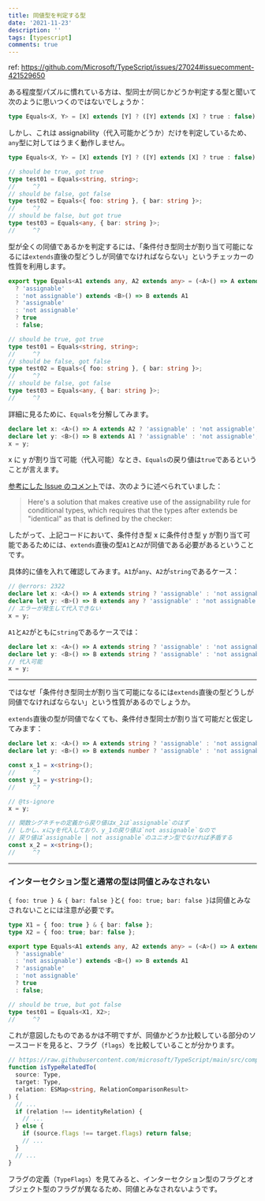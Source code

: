 ```yaml
---
title: 同値型を判定する型
date: '2021-11-23'
description: ''
tags: [typescript]
comments: true
---
```


ref: https://github.com/Microsoft/TypeScript/issues/27024#issuecomment-421529650

ある程度型パズルに慣れている方は、型同士が同じかどうか判定する型と聞いて次のように思いつくのではないでしょうか：

```ts twoslash
type Equals<X, Y> = [X] extends [Y] ? ([Y] extends [X] ? true : false) : false;
```

しかし、これは assignability（代入可能かどうか）だけを判定しているため、`any`型に対してはうまく動作しません。

```ts twoslash
type Equals<X, Y> = [X] extends [Y] ? ([Y] extends [X] ? true : false) : false;

// should be true, got true
type test01 = Equals<string, string>;
//     ^?
// should be false, got false
type test02 = Equals<{ foo: string }, { bar: string }>;
//     ^?
// should be false, but got true
type test03 = Equals<any, { bar: string }>;
//     ^?
```

型が全くの同値であるかを判定するには、「条件付き型同士が割り当て可能になるには`extends`直後の型どうしが同値でなければならない」というチェッカーの性質を利用します。

```ts twoslash
export type Equals<A1 extends any, A2 extends any> = (<A>() => A extends A2
  ? 'assignable'
  : 'not assignable') extends <B>() => B extends A1
  ? 'assignable'
  : 'not assignable'
  ? true
  : false;

// should be true, got true
type test01 = Equals<string, string>;
//     ^?
// should be false, got false
type test02 = Equals<{ foo: string }, { bar: string }>;
//     ^?
// should be false, got false
type test03 = Equals<any, { bar: string }>;
//     ^?
```

詳細に見るために、`Equals`を分解してみます。

```ts
declare let x: <A>() => A extends A2 ? 'assignable' : 'not assignable';
declare let y: <B>() => B extends A1 ? 'assignable' : 'not assignable';
x = y;
```

x に y が割り当て可能（代入可能）なとき、`Equals`の戻り値は`true`であるということが言えます。

[参考にした Issue のコメント](https://github.com/Microsoft/TypeScript/issues/27024#issuecomment-421529650)では、次のように述べられていました：

> Here's a solution that makes creative use of the assignability rule for conditional types, which requires that the types after extends be "identical" as that is defined by the checker:

したがって、上記コードにおいて、条件付き型 x に条件付き型 y が割り当て可能であるためには、`extends`直後の型`A1`と`A2`が同値である必要があるということです。

具体的に値を入れて確認してみます。`A1`が`any`、`A2`が`string`であるケース：

```ts twoslash
// @errors: 2322
declare let x: <A>() => A extends string ? 'assignable' : 'not assignable';
declare let y: <B>() => B extends any ? 'assignable' : 'not assignable';
// エラーが発生して代入できない
x = y;
```

`A1`と`A2`がともに`string`であるケースでは：

```ts twoslash
declare let x: <A>() => A extends string ? 'assignable' : 'not assignable';
declare let y: <B>() => B extends string ? 'assignable' : 'not assignable';
// 代入可能
x = y;
```

---

ではなぜ「条件付き型同士が割り当て可能になるには`extends`直後の型どうしが同値でなければならない」という性質があるのでしょうか。

`extends`直後の型が同値でなくても、条件付き型同士が割り当て可能だと仮定してみます：

```ts twoslash
declare let x: <A>() => A extends string ? 'assignable' : 'not assignable';
declare let y: <B>() => B extends number ? 'assignable' : 'not assignable';

const x_1 = x<string>();
//     ^?
const y_1 = y<string>();
//     ^?

// @ts-ignore
x = y;

// 関数シグネチャの定義から戻り値はx_2は`assignable`のはず
// しかし、xにyを代入しており、y_1の戻り値は`not assignable`なので
// 戻り値は`assignable | not assignable`のユニオン型でなければ矛盾する
const x_2 = x<string>();
//     ^?
```

---

### インターセクション型と通常の型は同値とみなされない

`{ foo: true } & { bar: false }`と`{ foo: true; bar: false }`は同値とみなされないことには注意が必要です。

```ts twoslash
type X1 = { foo: true } & { bar: false };
type X2 = { foo: true; bar: false };

export type Equals<A1 extends any, A2 extends any> = (<A>() => A extends A2
  ? 'assignable'
  : 'not assignable') extends <B>() => B extends A1
  ? 'assignable'
  : 'not assignable'
  ? true
  : false;

// should be true, but got false
type test01 = Equals<X1, X2>;
//     ^?
```

これが意図したものであるかは不明ですが、同値かどうか比較している部分のソースコードを見ると、フラグ（`flags`）を比較していることが分かります。

```ts
// https://raw.githubusercontent.com/microsoft/TypeScript/main/src/compiler/checker.ts
function isTypeRelatedTo(
  source: Type,
  target: Type,
  relation: ESMap<string, RelationComparisonResult>
) {
  // ...
  if (relation !== identityRelation) {
    // ...
  } else {
    if (source.flags !== target.flags) return false;
    // ...
  }
  // ...
}
```

フラグの定義（`TypeFlags`）を見てみると、インターセクション型のフラグとオブジェクト型のフラグが異なるため、同値とみなされないようです。
